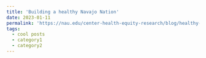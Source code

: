 ```yaml
---
title: 'Building a healthy Navajo Nation'
date: 2023-01-11
permalink: 'https://nau.edu/center-health-equity-research/blog/healthy-navajo-nation/'
tags:
  - cool posts
  - category1
  - category2
---
```


